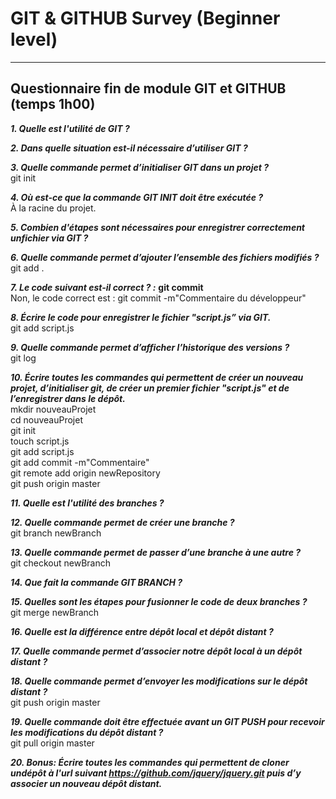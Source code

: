 # GIT & GITHUB Survey (Beginner level)
---------------------------------------------------------------------------------
## Questionnaire fin de module GIT et GITHUB (temps 1h00)  
  
***1. Quelle est l'utilité de GIT ?***  
  
***2. Dans quelle situation est-il nécessaire d’utiliser GIT ?***  
  
***3. Quelle commande permet d’initialiser GIT dans un projet ?***  
git init  
  
***4. Où est-ce que la commande GIT INIT doit être exécutée ?***  
À la racine du projet.  
  
***5. Combien d'étapes sont nécessaires pour enregistrer correctement unfichier via GIT ?***  
  
***6. Quelle commande permet d’ajouter l’ensemble des fichiers modifiés ?***  
git add .  
  
***7. Le code suivant est-il correct ? :*** **git commit**  
Non, le code correct est : git commit -m"Commentaire du développeur"  
  
***8. Écrire le code pour enregistrer le fichier "script.js” via GIT.***  
git add script.js  
  
***9. Quelle commande permet d’afficher l’historique des versions ?***  
git log  
  
***10. Écrire toutes les commandes qui permettent de créer un nouveau projet, d’initialiser git, de créer un premier fichier "script.js" et de l’enregistrer dans le dépôt.***  
mkdir nouveauProjet  
cd nouveauProjet  
git init  
touch script.js  
git add script.js  
git add commit -m"Commentaire"  
git remote add origin newRepository  
git push origin master  
  
***11. Quelle est l'utilité des branches ?***  
  
***12. Quelle commande permet de créer une branche ?***  
git branch newBranch  
  
***13. Quelle commande permet de passer d’une branche à une autre ?***  
git checkout newBranch  
  
***14. Que fait la commande  GIT BRANCH ?***  
  
***15. Quelles sont les étapes pour fusionner le code de deux branches ?***  
git merge newBranch  
  
***16. Quelle est la différence entre dépôt local et dépôt distant ?***  
  
***17. Quelle commande permet d’associer notre dépôt local à un dépôt distant ?***  
  
***18. Quelle commande permet d’envoyer les modifications sur le dépôt distant ?***  
git push origin master  
  
***19. Quelle commande doit être effectuée avant un GIT PUSH pour recevoir les modifications du dépôt distant ?***  
git pull origin master  
  
***20. Bonus: Écrire toutes les commandes qui permettent de cloner undépôt à l'url suivant https://github.com/jquery/jquery.git puis d’y associer un nouveau dépôt distant.***
